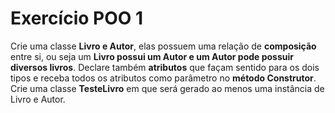 
# Exercício POO 1

Crie uma classe **Livro e Autor**, elas possuem uma relação de **composição** entre si, ou seja um **Livro possui um Autor e um Autor pode possuir diversos livros**. Declare também **atributos** que façam sentido para os dois tipos e receba todos os atributos como parâmetro no **método Construtor**.  Crie uma classe **TesteLivro** em que será gerado ao menos uma instância de Livro e Autor.
